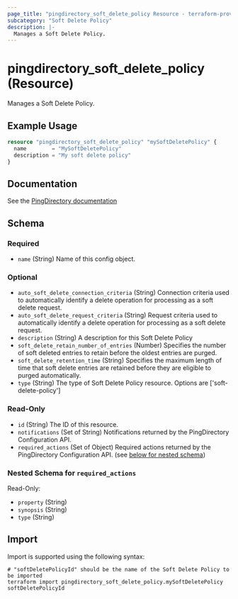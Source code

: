 ```yaml
---
page_title: "pingdirectory_soft_delete_policy Resource - terraform-provider-pingdirectory"
subcategory: "Soft Delete Policy"
description: |-
  Manages a Soft Delete Policy.
---
```


# pingdirectory_soft_delete_policy (Resource)

Manages a Soft Delete Policy.

## Example Usage

```terraform
resource "pingdirectory_soft_delete_policy" "mySoftDeletePolicy" {
  name        = "MySoftDeletePolicy"
  description = "My soft delete policy"
}
```

## Documentation
See the [PingDirectory documentation](https://docs.pingidentity.com/r/en-us/pingdirectory-93/pd_ds_config_soft_deletes_on_server)

<!-- schema generated by tfplugindocs -->
## Schema

### Required

- `name` (String) Name of this config object.

### Optional

- `auto_soft_delete_connection_criteria` (String) Connection criteria used to automatically identify a delete operation for processing as a soft delete request.
- `auto_soft_delete_request_criteria` (String) Request criteria used to automatically identify a delete operation for processing as a soft delete request.
- `description` (String) A description for this Soft Delete Policy
- `soft_delete_retain_number_of_entries` (Number) Specifies the number of soft deleted entries to retain before the oldest entries are purged.
- `soft_delete_retention_time` (String) Specifies the maximum length of time that soft delete entries are retained before they are eligible to purged automatically.
- `type` (String) The type of Soft Delete Policy resource. Options are ['soft-delete-policy']

### Read-Only

- `id` (String) The ID of this resource.
- `notifications` (Set of String) Notifications returned by the PingDirectory Configuration API.
- `required_actions` (Set of Object) Required actions returned by the PingDirectory Configuration API. (see [below for nested schema](#nestedatt--required_actions))

<a id="nestedatt--required_actions"></a>
### Nested Schema for `required_actions`

Read-Only:

- `property` (String)
- `synopsis` (String)
- `type` (String)

## Import

Import is supported using the following syntax:

```shell
# "softDeletePolicyId" should be the name of the Soft Delete Policy to be imported
terraform import pingdirectory_soft_delete_policy.mySoftDeletePolicy softDeletePolicyId
```

